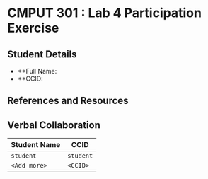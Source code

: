 # CMPUT 301 : Lab 4 Participation Exercise

## Student Details

- **Full Name: 
- **CCID: 

## References and Resources


## Verbal Collaboration

| Student Name | CCID      |
| ------------ | --------- |
| `student`    | `student` |
| `<Add more>` | `<CCID>`  |

